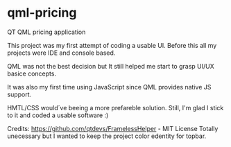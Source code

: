 # qml-pricing
QT QML pricing application

This project was my first attempt of coding a usable UI.
Before this all my projects were IDE and console based.

QML was not the best decision but It still helped me start
to grasp UI/UX basice concepts.

It was also my first time using JavaScript since QML
provides native JS support. 

HMTL/CSS would´ve beeing a more prefareble solution. 
Still, I'm glad I stick to it and coded a usable software :)

Credits:
https://github.com/qtdevs/FramelessHelper - MIT License
Totally unecessary but I wanted to keep the project color edentity 
for topbar. 
